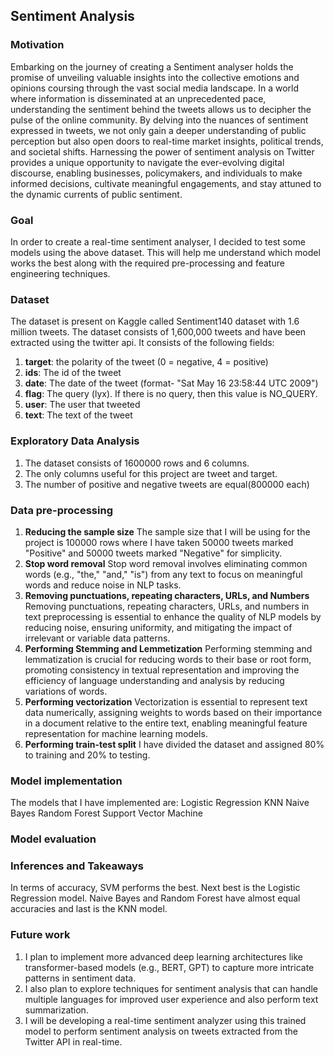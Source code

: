 ## Sentiment Analysis
### Motivation
Embarking on the journey of creating a Sentiment analyser holds the promise of unveiling valuable insights into the collective emotions and opinions coursing through the vast social media landscape. In a world where information is disseminated at an unprecedented pace, understanding the sentiment behind the tweets allows us to decipher the pulse of the online community. By delving into the nuances of sentiment expressed in tweets, we not only gain a deeper understanding of public perception but also open doors to real-time market insights, political trends, and societal shifts. Harnessing the power of sentiment analysis on Twitter provides a unique opportunity to navigate the ever-evolving digital discourse, enabling businesses, policymakers, and individuals to make informed decisions, cultivate meaningful engagements, and stay attuned to the dynamic currents of public sentiment.
### Goal
In order to create a real-time sentiment analyser, I decided to test some models using the above dataset. This will help me understand which model works the best along with the required pre-processing and feature engineering techniques. 
### Dataset
The dataset is present on Kaggle called Sentiment140 dataset with 1.6 million tweets. The dataset consists of 1,600,000 tweets and have been extracted using the twitter api.
It consists of the following fields:
1. **target**: the polarity of the tweet (0 = negative, 4 = positive)
2. **ids**: The id of the tweet
3. **date**: The date of the tweet (format- "Sat May 16 23:58:44 UTC 2009")
4. **flag**: The query (lyx). If there is no query, then this value is NO_QUERY.
5. **user**: The user that tweeted
6. **text**: The text of the tweet 
### Exploratory Data Analysis
1. The dataset consists of 1600000 rows and 6 columns.
2. The only columns useful for this project are tweet and target.
3. The number of positive and negative tweets are equal(800000 each) 
### Data pre-processing
1. **Reducing the sample size**
The sample size that I will be using for the project is 100000 rows where I have taken 50000 tweets marked "Positive" and 50000 tweets marked "Negative" for simplicity.
2. **Stop word removal**
Stop word removal involves eliminating common words (e.g., "the," "and," "is") from any text to focus on meaningful words and reduce noise in NLP tasks.
3. **Removing punctuations, repeating characters, URLs, and Numbers**
Removing punctuations, repeating characters, URLs, and numbers in text preprocessing is essential to enhance the quality of NLP models by reducing noise, ensuring uniformity, and mitigating the impact of irrelevant or variable data patterns.
4. **Performing Stemming and Lemmetization**
Performing stemming and lemmatization is crucial for reducing words to their base or root form, promoting consistency in textual representation and improving the efficiency of language understanding and analysis by reducing variations of words.
5. **Performing vectorization**
Vectorization is essential to represent text data numerically, assigning weights to words based on their importance in a document relative to the entire text, enabling meaningful feature representation for machine learning models.
6. **Performing train-test split**
I have divided the dataset and assigned 80% to training and 20% to testing. 
### Model implementation
The models that I have implemented are:
Logistic Regression
KNN
Naive Bayes
Random Forest
Support Vector Machine
### Model evaluation
### Inferences and Takeaways
In terms of accuracy, SVM performs the best. Next best is the Logistic Regression model. Naive Bayes and Random Forest have almost equal accuracies and last is the KNN model.

### Future work
1. I plan to implement more advanced deep learning architectures like transformer-based models (e.g., BERT, GPT) to capture more intricate patterns in sentiment data.
2. I also plan to explore techniques for sentiment analysis that can handle multiple languages for improved user experience and also perform text summarization.
3. I will be developing a real-time sentiment analyzer using this trained model to perform sentiment analysis on tweets extracted from the Twitter API in real-time.

